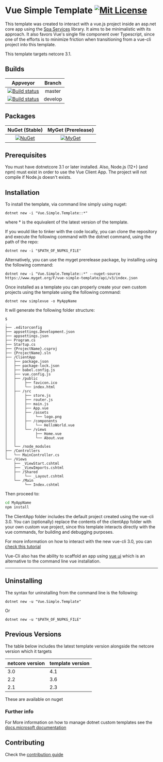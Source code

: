 # Vue Simple Template [![Mit License][mit-img]][mit]

This template was created to interact with a vue.js project inside an asp.net core app using the [Spa Services](https://github.com/aspnet/AspNetCore/tree/7269dbb73f4aa0ebf5ebb8bc07a076ee181851be/src/Middleware/SpaServices) library. It aims to be minimalistic with its approach. It also favors Vue's single file component over Typescript, since one of the efforts is to minimize friction when transitioning from a vue-cli project into this template.

This template targets netcore 3.1.

## Builds

| Appveyor  | Branch |
| :---:     | :---: |
| [![Build status][build-master-img]][build-master] | master |
| [![Build status][build-develop-img]][build-develop] | develop |

## Packages

| NuGet (Stable) | MyGet (Prerelease) |
| :---: | :---: |
| [![NuGet][nuget-img]][nuget] | [![MyGet][myget-img]][myget] |

## Prerequisites

You must have dotnetcore 3.1 or later installed. Also, Node.js (12+) (and npm) must exist in order to use the Vue Client App. The project will not compile if Node.js doesn't exists.

## Installation

To install the template, via command line simply using nuget:

`dotnet new -i "Vue.Simple.Template::*"`

where * is the equivalent of the latest version of the template.

If you would like to tinker with the code locally, you can clone the repository and execute the following command with the dotnet command, using the path of the repo:

`dotnet new -i "$PATH_OF_NUPKG_FILE"`

Alternatively, you can use the myget prerelease package, by installing using the following command:

`dotnet new -i "Vue.Simple.Template::*" --nuget-source https://www.myget.org/F/vue-simple-template/api/v3/index.json`

Once installed as a template you can properly create your own custom projects using the template using the following command:

`dotnet new simplevue -o MyAppName`

It will generate the following folder structure:

``` tree
$
.
├── .editorconfig
├── appsettings.Development.json
├── appsettings.json
├── Program.cs
├── Startup.cs
├── {ProjectName}.csproj
├── {ProjectName}.sln
├── /ClientApp
│   ├── package.json
│   ├── package-lock.json
│   ├── babel.config.js
│   ├── vue.config.js
│   ├── /public
│   │    ├── favicon.ico
│   │    └── index.html
│   ├── /src
│   │    ├── store.js
│   │    ├── router.js
│   │    ├── main.js
│   │    ├── App.vue
│   │    ├── /assets
│   │    │    └── logo.png
│   │    ├── /components
│   │    │    └── HelloWorld.vue
│   │    └── /views
│   │         ├── Home.vue
│   │         └── About.vue
│   │
│   └── /node_modules
├── /Controllers
│   └── MainController.cs
└── /Views
    ├── _ViewStart.cshtml
    ├── _ViewImports.cshtml
    ├── /Shared
    │    └── _Layout.cshtml
    └── /Main
         └── Index.cshtml
```

Then proceed to:

``` bash
cd MyAppName
npm install
```

The ClientApp folder includes the default project created using the vue-cli 3.0. You can (optionally) replace the contents of the clientApp folder with your own custom vue project, since this template interacts directly with the vue commands, for building and debugging purposes.

For more information on how to interact with the new vue-cli 3.0, you can [check this tutorial](https://www.vuemastery.com/courses/real-world-vue-js/vue-cli/)

Vue-Cli also has the ability to scaffold an app using [vue ui](https://scotch.io/tutorials/creating-vue-apps-with-the-vue-ui-tool) which is an alternative to the command line vue installation.

---

## Uninstalling

The syntax for uninstalling from the command line is the following:

`dotnet new -u "Vue.Simple.Template"`

Or

`dotnet new -u "$PATH_OF_NUPKG_FILE"`

## Previous Versions

The table below includes the latest template version alongside the netcore version which it targets

| netcore version | template version |
| -- | -- |
| 3.0 | 4.1 |
| 2.2 | 3.6 |
| 2.1 | 2.3 |

These are available on nuget

### Further info

For More information on how to manage dotnet custom templates see the [docs.microsoft documentation](https://docs.microsoft.com/en-us/dotnet/core/tools/custom-templates)

## Contributing

Check the [contribution guide](https://github.com/Jaxelr/VueSimpleTemplate/blob/master/.github/CONTRIBUTING.md)

[mit-img]: http://img.shields.io/badge/License-MIT-blue.svg
[mit]: https://github.com/Jaxelr/VueSimpleTemplate/blob/master/LICENSE
[build-master-img]: https://ci.appveyor.com/api/projects/status/vvnkjjckfv6v1dgk/branch/master?svg=true
[build-master]: https://ci.appveyor.com/project/Jaxelr/vuetemplate/branch/master
[build-develop-img]: https://ci.appveyor.com/api/projects/status/vvnkjjckfv6v1dgk/branch/develop?svg=true
[build-develop]: https://ci.appveyor.com/project/Jaxelr/vuetemplate/branch/develop
[nuget-img]: https://img.shields.io/nuget/v/Vue.Simple.Template.svg
[nuget]: https://www.nuget.org/packages/Vue.Simple.Template/
[myget-img]: https://img.shields.io/myget/vue-simple-template/v/Vue.Simple.Template.svg
[myget]: https://www.myget.org/feed/vue-simple-template/package/nuget/Vue.Simple.Template
